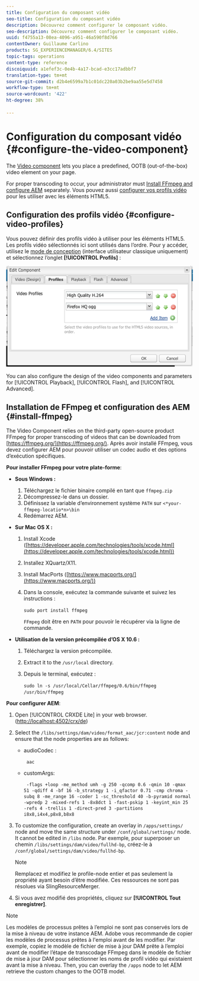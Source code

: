 ```yaml
---
title: Configuration du composant vidéo
seo-title: Configuration du composant vidéo
description: Découvrez comment configurer le composant vidéo.
seo-description: Découvrez comment configurer le composant vidéo.
uuid: f4755a13-08ea-4096-a951-46a590f8d766
contentOwner: Guillaume Carlino
products: SG_EXPERIENCEMANAGER/6.4/SITES
topic-tags: operations
content-type: reference
discoiquuid: a1efef3c-0e4b-4a17-bcad-e3cc17adbbf7
translation-type: tm+mt
source-git-commit: d2b4e6599a7b1c01dc220a03b2be9aa55e5d7458
workflow-type: tm+mt
source-wordcount: '422'
ht-degree: 38%

---
```



# Configuration du composant vidéo {#configure-the-video-component}

The [Video component](/help/sites-authoring/default-components-foundation.md#video) lets you place a predefined, OOTB (out-of-the-box) video element on your page.

For proper transcoding to occur, your administrator must [Install FFmpeg and configure AEM](#install-ffmpeg) separately. Vous pouvez aussi [configurer vos profils vidéo](#configure-video-profiles) pour les utiliser avec les éléments HTML5.

## Configuration des profils vidéo {#configure-video-profiles}

Vous pouvez définir des profils vidéo à utiliser pour les éléments HTML5. Les profils vidéo sélectionnés ici sont utilisés dans l’ordre. Pour y accéder, utilisez le [mode de conception](/help/sites-authoring/default-components-designmode.md) (interface utilisateur classique uniquement) et sélectionnez l’onglet **[!UICONTROL Profils]** :

![chlimage_1-317](assets/chlimage_1-317.png)

You can also configure the design of the video components and parameters for [!UICONTROL Playback], [!UICONTROL Flash], and [!UICONTROL Advanced].

## Installation de FFmpeg et configuration des AEM {#install-ffmpeg}

The Video Component relies on the third-party open-source product FFmpeg for proper transcoding of videos that can be downloaded from [https://ffmpeg.org/](https://ffmpeg.org/). Après avoir installé FFmpeg, vous devez configurer AEM pour pouvoir utiliser un codec audio et des options d’exécution spécifiques.

**Pour installer FFmpeg pour votre plate-forme**:

* **Sous Windows :**

   1. Téléchargez le fichier binaire compilé en tant que `ffmpeg.zip`
   1. Décompressez-le dans un dossier.
   1. Définissez la variable d’environnement système `PATH` sur `<*your-ffmpeg-locatio*n>\bin`
   1. Redémarrez AEM.

* **Sur Mac OS X :**

   1. Install Xcode ([https://developer.apple.com/technologies/tools/xcode.html](https://developer.apple.com/technologies/tools/xcode.html))
   1. Installez XQuartz/X11.
   1. Install MacPorts ([https://www.macports.org/](https://www.macports.org/))
   1. Dans la console, exécutez la commande suivante et suivez les instructions :

      `sudo port install ffmpeg`

      `FFmpeg` doit être en `PATH` pour pouvoir le récupérer via la ligne de commande.

* **Utilisation de la version précompilée d’OS X 10.6 :**

   1. Téléchargez la version précompilée.
   1. Extract it to the `/usr/local` directory.
   1. Depuis le terminal, exécutez :

      `sudo ln -s /usr/local/Cellar/ffmpeg/0.6/bin/ffmpeg /usr/bin/ffmpeg`

**Pour configurer AEM**:

1. Open [!UICONTROL CRXDE Lite] in your web browser. ([http://localhost:4502/crx/de](http://localhost:4502/crx/de))
1. Select the `/libs/settings/dam/video/format_aac/jcr:content` node and ensure that the node properties are as follows:

   * audioCodec :

      ```
       aac
      ```

   * customArgs:

      ```
       -flags +loop -me_method umh -g 250 -qcomp 0.6 -qmin 10 -qmax 51 -qdiff 4 -bf 16 -b_strategy 1 -i_qfactor 0.71 -cmp chroma -subq 8 -me_range 16 -coder 1 -sc_threshold 40 -b-pyramid normal -wpredp 2 -mixed-refs 1 -8x8dct 1 -fast-pskip 1 -keyint_min 25 -refs 4 -trellis 1 -direct-pred 3 -partitions i8x8,i4x4,p8x8,b8x8
      ```

1. To customize the configuration, create an overlay in `/apps/settings/` node and move the same structure under `/conf/global/settings/` node. It cannot be edited in `/libs` node. Par exemple, pour superposer un chemin `/libs/settings/dam/video/fullhd-bp`, créez-le à `/conf/global/settings/dam/video/fullhd-bp`.

   >[!NOTE]
   >
   >Remplacez et modifiez le profile-node entier et pas seulement la propriété ayant besoin d’être modifiée. Ces ressources ne sont pas résolues via SlingResourceMerger.

1. Si vous avez modifié des propriétés, cliquez sur **[!UICONTROL Tout enregistrer]**.

>[!NOTE]
>
>Les modèles de processus prêtes à l’emploi ne sont pas conservés lors de la mise à niveau de votre instance AEM. Adobe vous recommande de copier les modèles de processus prêtes à l&#39;emploi avant de les modifier. Par exemple, copiez le modèle de fichier de mise à jour DAM prête à l’emploi avant de modifier l’étape de transcodage FFmpeg dans le modèle de fichier de mise à jour DAM pour sélectionner les noms de profil vidéo qui existaient avant la mise à niveau. Then, you can overlay the `/apps` node to let AEM retrieve the custom changes to the OOTB model.

